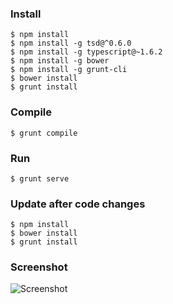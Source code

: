 ### Install


```
$ npm install
$ npm install -g tsd@^0.6.0
$ npm install -g typescript@~1.6.2
$ npm install -g bower
$ npm install -g grunt-cli
$ bower install
$ grunt install
```

### Compile


```
$ grunt compile
```


### Run


```
$ grunt serve
```

### Update after code changes

```
$ npm install
$ bower install
$ grunt install
```


### Screenshot

![Screenshot](https://github.com/d3trax/agileConf/blob/master/docs/resized_snapshot4.png "Screenshot")

